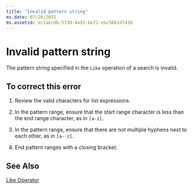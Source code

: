 ```yaml
---
title: "Invalid pattern string"
ms.date: 07/20/2015
ms.assetid: ec1aecdb-5339-4a93-be71-eec56b1d7438
---
```

# Invalid pattern string
The pattern string specified in the `Like` operation of a search is invalid.  
  
## To correct this error  
  
1. Review the valid characters for list expressions.  
  
2. In the pattern range, ensure that the start range character is less than the end range character, as in `[a-z]`.  
  
3. In the pattern range, ensure that there are not multiple hyphens next to each other, as in `[a--z]`.  
  
4. End pattern ranges with a closing bracket.  
  
## See Also  
 [Like Operator](../../visual-basic/language-reference/operators/like-operator.md)
